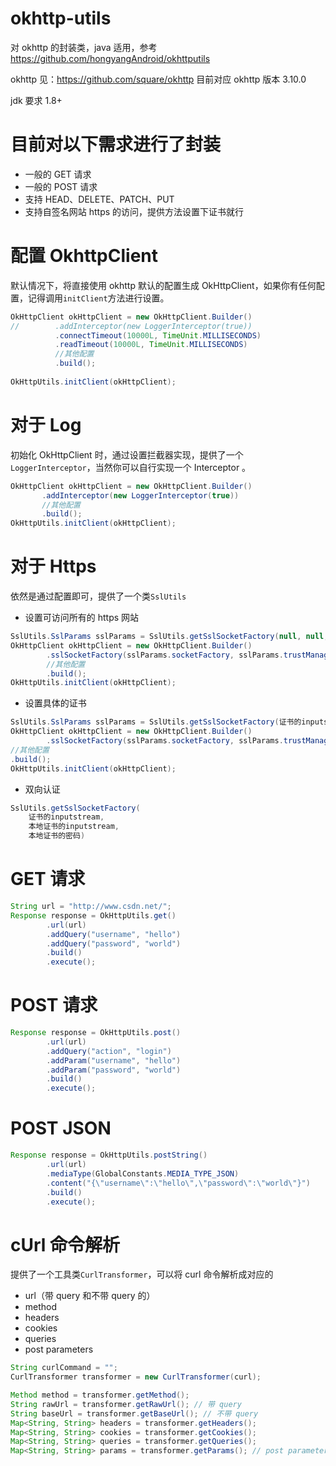 # okhttp-utils

对 okhttp 的封装类，java 适用，参考 https://github.com/hongyangAndroid/okhttputils

okhttp 见：https://github.com/square/okhttp 目前对应 okhttp 版本 3.10.0

jdk 要求 1.8+

# 目前对以下需求进行了封装

* 一般的 GET 请求
* 一般的 POST 请求
* 支持 HEAD、DELETE、PATCH、PUT
* 支持自签名网站 https 的访问，提供方法设置下证书就行

# 配置 OkhttpClient
默认情况下，将直接使用 okhttp 默认的配置生成 OkHttpClient，如果你有任何配置，记得调用`initClient`方法进行设置。

```java
OkHttpClient okHttpClient = new OkHttpClient.Builder()
//        .addInterceptor(new LoggerInterceptor(true))
          .connectTimeout(10000L, TimeUnit.MILLISECONDS)
          .readTimeout(10000L, TimeUnit.MILLISECONDS)
          //其他配置
          .build();
         
OkHttpUtils.initClient(okHttpClient);
```

# 对于 Log
初始化 OkHttpClient 时，通过设置拦截器实现，提供了一个`LoggerInterceptor`，当然你可以自行实现一个 Interceptor 。
```java
OkHttpClient okHttpClient = new OkHttpClient.Builder()
       .addInterceptor(new LoggerInterceptor(true))
       //其他配置
       .build();
OkHttpUtils.initClient(okHttpClient);
```

# 对于 Https
依然是通过配置即可，提供了一个类`SslUtils`

* 设置可访问所有的 https 网站
```java
SslUtils.SslParams sslParams = SslUtils.getSslSocketFactory(null, null, null);
OkHttpClient okHttpClient = new OkHttpClient.Builder()
        .sslSocketFactory(sslParams.socketFactory, sslParams.trustManager)
        //其他配置
        .build();
OkHttpUtils.initClient(okHttpClient);
```

* 设置具体的证书
```java
SslUtils.SslParams sslParams = SslUtils.getSslSocketFactory(证书的inputstream, null, null);
OkHttpClient okHttpClient = new OkHttpClient.Builder()
        .sslSocketFactory(sslParams.socketFactory, sslParams.trustManager)
//其他配置
.build();
OkHttpUtils.initClient(okHttpClient);
```

* 双向认证
```java
SslUtils.getSslSocketFactory(
	证书的inputstream, 
	本地证书的inputstream, 
	本地证书的密码)
```

# GET 请求
```java
String url = "http://www.csdn.net/";
Response response = OkHttpUtils.get()
        .url(url)
        .addQuery("username", "hello")
        .addQuery("password", "world")
        .build()
        .execute();
```


# POST 请求
```java
Response response = OkHttpUtils.post()
        .url(url)
        .addQuery("action", "login")
        .addParam("username", "hello")
        .addParam("password", "world")
        .build()
        .execute();
```

# POST JSON

```java
Response response = OkHttpUtils.postString()
        .url(url)
        .mediaType(GlobalConstants.MEDIA_TYPE_JSON)
        .content("{\"username\":\"hello\",\"password\":\"world\"}")
        .build()
        .execute();
```

# cUrl 命令解析
提供了一个工具类`CurlTransformer`，可以将 curl 命令解析成对应的

* url（带 query 和不带 query 的）
* method
* headers
* cookies
* queries
* post parameters

```java
String curlCommand = "";
CurlTransformer transformer = new CurlTransformer(curl);

Method method = transformer.getMethod();
String rawUrl = transformer.getRawUrl(); // 带 query
String baseUrl = transformer.getBaseUrl(); // 不带 query
Map<String, String> headers = transformer.getHeaders();
Map<String, String> cookies = transformer.getCookies();
Map<String, String> queries = transformer.getQueries();
Map<String, String> params = transformer.getParams(); // post parameters

```
